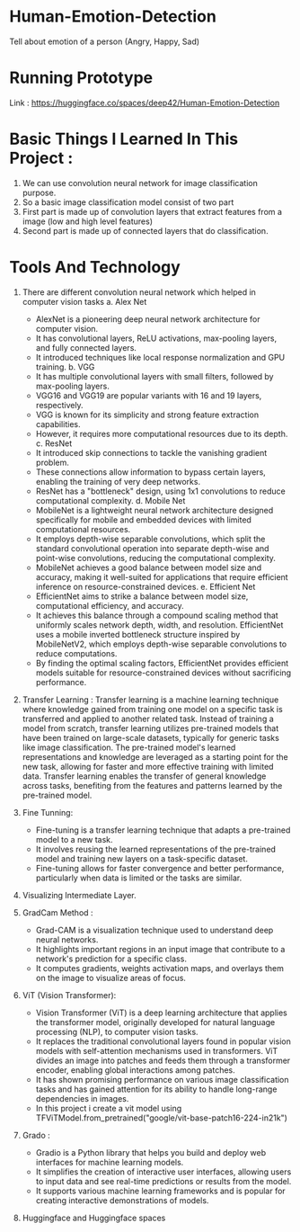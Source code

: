 # Human-Emotion-Detection
Tell about emotion of a person (Angry, Happy, Sad)

# Running Prototype
Link : https://huggingface.co/spaces/deep42/Human-Emotion-Detection

# Basic Things I Learned In This Project :
1. We can use convolution neural network for image classification purpose.
2. So a basic image classification model consist of two part
3. First part is made up of convolution layers that extract features from a image (low and high level features)
4. Second part is made up of connected layers that do classification.

# Tools And Technology
1. There are different convolution neural network which helped in computer vision tasks
  a. Alex Net
     - AlexNet is a pioneering deep neural network architecture for computer vision.
     - It has convolutional layers, ReLU activations, max-pooling layers, and fully connected layers.
     - It introduced techniques like local response normalization and GPU training.
  b. VGG
     - It has multiple convolutional layers with small filters, followed by max-pooling layers.
     - VGG16 and VGG19 are popular variants with 16 and 19 layers, respectively.
     - VGG is known for its simplicity and strong feature extraction capabilities.
     - However, it requires more computational resources due to its depth.
  c. ResNet
     - It introduced skip connections to tackle the vanishing gradient problem.
     - These connections allow information to bypass certain layers, enabling the training of very deep networks.
     - ResNet has a "bottleneck" design, using 1x1 convolutions to reduce computational complexity.
  d. Mobile Net
     - MobileNet is a lightweight neural network architecture designed specifically for mobile and embedded devices with limited computational resources.
     - It employs depth-wise separable convolutions, which split the standard convolutional operation into separate depth-wise and point-wise convolutions, reducing the computational complexity.
     - MobileNet achieves a good balance between model size and accuracy, making it well-suited for applications that require efficient inference on resource-constrained devices.
  e. Efficient Net
     - EfficientNet aims to strike a balance between model size, computational efficiency, and accuracy.
     - It achieves this balance through a compound scaling method that uniformly scales network depth, width, and resolution. EfficientNet uses a mobile inverted bottleneck structure inspired by MobileNetV2, which employs depth-wise separable convolutions to reduce computations.
     - By finding the optimal scaling factors, EfficientNet provides efficient models suitable for resource-constrained devices without sacrificing performance.

2. Transfer Learning : Transfer learning is a machine learning technique where knowledge gained from training one model on a specific task is transferred and applied to another related task. Instead of training a model from scratch, transfer learning utilizes pre-trained models that have been trained on large-scale datasets, typically for generic tasks like image classification. The pre-trained model's learned representations and knowledge are leveraged as a starting point for the new task, allowing for faster and more effective training with limited data. Transfer learning enables the transfer of general knowledge across tasks, benefiting from the features and patterns learned by the pre-trained model.

3. Fine Tunning:
     - Fine-tuning is a transfer learning technique that adapts a pre-trained model to a new task.
     - It involves reusing the learned representations of the pre-trained model and training new layers on a task-specific dataset.
     - Fine-tuning allows for faster convergence and better performance, particularly when data is limited or the tasks are similar.
4. Visualizing Intermediate Layer.
5. GradCam Method :
     - Grad-CAM is a visualization technique used to understand deep neural networks.
     - It highlights important regions in an input image that contribute to a network's prediction for a specific class.
     - It computes gradients, weights activation maps, and overlays them on the image to visualize areas of focus.
  
6. ViT (Vision Transformer):
     - Vision Transformer (ViT) is a deep learning architecture that applies the transformer model, originally developed for natural language processing (NLP), to computer vision tasks.
     - It replaces the traditional convolutional layers found in popular vision models with self-attention mechanisms used in transformers. ViT divides an image into patches and feeds them through a transformer encoder, enabling global interactions among patches.
     - It has shown promising performance on various image classification tasks and has gained attention for its ability to handle long-range dependencies in images.
     - In this project i create a vit model using TFViTModel.from_pretrained("google/vit-base-patch16-224-in21k")
6. Grado :
     - Gradio is a Python library that helps you build and deploy web interfaces for machine learning models.
     - It simplifies the creation of interactive user interfaces, allowing users to input data and see real-time predictions or results from the model.
     - It supports various machine learning frameworks and is popular for creating interactive demonstrations of models.
7. Huggingface and Huggingface spaces
